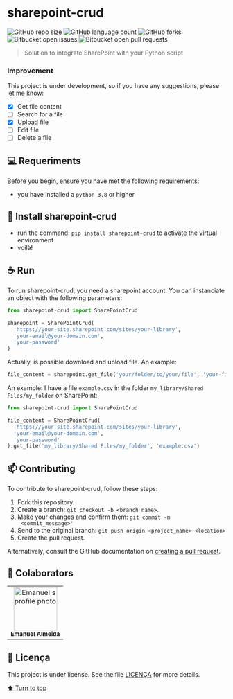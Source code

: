 # sharepoint-crud

![GitHub repo size](https://img.shields.io/github/repo-size/almemanuel/sharepoint-crud?style=for-the-badge)
![GitHub language count](https://img.shields.io/github/languages/count/almemanuel/sharepoint-crud?style=for-the-badge)
![GitHub forks](https://img.shields.io/github/forks/almemanuel/sharepoint-crud?style=for-the-badge)
![Bitbucket open issues](https://img.shields.io/bitbucket/issues/almemanuel/sharepoint-crud?style=for-the-badge)
![Bitbucket open pull requests](https://img.shields.io/bitbucket/pr-raw/almemanuel/sharepoint-crud?style=for-the-badge)


> Solution to integrate SharePoint with your Python script

### Improvement

This project is under development, so if you have any suggestions, please let me know:

- [x] Get file content
- [ ] Search for a file
- [x] Upload file
- [ ] Edit file
- [ ] Delete a file

## 💻 Requeriments
Before you begin, ensure you have met the following requirements:
- you have installed a `python 3.8` or higher

## 🚀 Install sharepoint-crud
- run the command: `pip install sharepoint-crud` to activate the virtual environment
- voilà!

## ☕ Run
To run sharepoint-crud, you need a sharepoint account. You can instanciate an object with the following parameters:

```python
from sharepoint-crud import SharePointCrud

sharepoint = SharePointCrud(
  'https://your-site.sharepoint.com/sites/your-library',
  'your-email@your-domain.com',
  'your-password'
)

```

Actually, is possible download and upload file. An example:

```python
file_content = sharepoint.get_file('your/folder/to/your/file', 'your-file.file_format')

```
An example:
I have a file `example.csv` in the folder `my_library/Shared Files/my_folder` on SharePoint:
```python
from sharepoint-crud import SharePointCrud

file_content = SharePointCrud(
  'https://your-site.sharepoint.com/sites/your-library',
  'your-email@your-domain.com',
  'your-password'
).get_file('my_library/Shared Files/my_folder', 'example.csv')
```

## 📫 Contributing

To contribute to sharepoint-crud, follow these steps:
1. Fork this repository.
2. Create a branch: `git checkout -b <branch_name>`.
3. Make your changes and confirm them: `git commit -m '<commit_message>'`
4. Send to the original branch: `git push origin <project_name> <location>`
5. Create the pull request.

Alternatively, consult the GitHub documentation on [creating a pull request](https://help.github.com/en/github/collaborating-with-issues-and-pull-requests/creating-a-pull-request).

## 🤝 Colaborators

<table>
  <tr>
    <td align="center">
      <a href="https://github.com/almemanuel" title="Emanuel's GitHub">
        <img src="https://avatars.githubusercontent.com/u/40006289?v=4" width="100px;" alt="Emanuel's profile photo"/><br>
        <sub>
          <b>Emanuel Almeida</b>
        </sub>
      </a>
    </td>
  </tr>
</table>

## 📝 Licença

This project is under license. See the file [LICENÇA](LICENSE.md) for more details.

[⬆ Turn to top](#sharepoint-crud)
<br>
